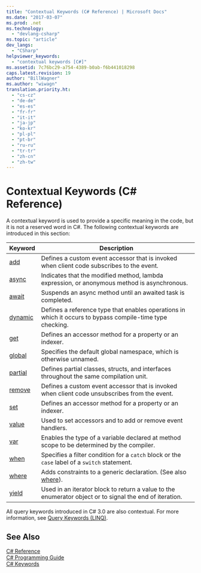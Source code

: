 ```yaml
---
title: "Contextual Keywords (C# Reference) | Microsoft Docs"
ms.date: "2017-03-07"
ms.prod: .net
ms.technology: 
  - "devlang-csharp"
ms.topic: "article"
dev_langs: 
  - "CSharp"
helpviewer_keywords: 
  - "contextual keywords [C#]"
ms.assetid: 7c76bc29-a754-4389-b0ab-f6b441018298
caps.latest.revision: 19
author: "BillWagner"
ms.author: "wiwagn"
translation.priority.ht: 
  - "cs-cz"
  - "de-de"
  - "es-es"
  - "fr-fr"
  - "it-it"
  - "ja-jp"
  - "ko-kr"
  - "pl-pl"
  - "pt-br"
  - "ru-ru"
  - "tr-tr"
  - "zh-cn"
  - "zh-tw"
---
```

# Contextual Keywords (C# Reference)
A contextual keyword is used to provide a specific meaning in the code, but it is not a reserved word in C#. The following contextual keywords are introduced in this section:  
  
|Keyword|Description|  
|-------------|-----------------|  
|[add](../../../csharp/language-reference/keywords/add.md)|Defines a custom event accessor that is invoked when client code subscribes to the event.|  
|[async](../../../csharp/language-reference/keywords/async.md)|Indicates that the modified method, lambda expression, or anonymous method is asynchronous.|  
|[await](../../../csharp/language-reference/keywords/await.md)|Suspends an async method until an awaited task is completed.|  
|[dynamic](../../../csharp/language-reference/keywords/dynamic.md)|Defines a reference type that enables operations in which it occurs to bypass compile-time type checking.|  
|[get](../../../csharp/language-reference/keywords/get.md)|Defines an accessor method for a property or an indexer.|  
|[global](../../../csharp/language-reference/keywords/global.md)|Specifies the default global namespace, which is otherwise unnamed.|  
|[partial](../../../csharp/language-reference/keywords/partial-type.md)|Defines partial classes, structs, and interfaces throughout the same compilation unit.|  
|[remove](../../../csharp/language-reference/keywords/remove.md)|Defines a custom event accessor that is invoked when client code unsubscribes from the event.|  
|[set](../../../csharp/language-reference/keywords/set.md)|Defines an accessor method for a property or an indexer.|  
|[value](../../../csharp/language-reference/keywords/value.md)|Used to set accessors and to add or remove event handlers.|  
|[var](../../../csharp/language-reference/keywords/var.md)|Enables the type of a variable declared at method scope to be determined by the compiler.|  
|[when](when.md)|Specifies a filter condition for a `catch` block or the `case` label of a `switch` statement.|
|[where](../../../csharp/language-reference/keywords/where-generic-type-constraint.md)|Adds constraints to a generic declaration. (See also [where](../../../csharp/language-reference/keywords/where-clause.md)).|  
|[yield](../../../csharp/language-reference/keywords/yield.md)|Used in an iterator block to return a value to the enumerator object or to signal the end of iteration.|  
  
 All query keywords introduced in C# 3.0 are also contextual. For more information, see [Query Keywords (LINQ)](../../../csharp/language-reference/keywords/query-keywords.md).  
  
## See Also  
 [C# Reference](../../../csharp/language-reference/index.md)   
 [C# Programming Guide](../../../csharp/programming-guide/index.md)   
 [C# Keywords](../../../csharp/language-reference/keywords/index.md)
